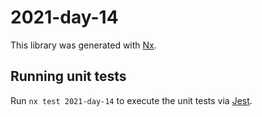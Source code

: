 # 2021-day-14

This library was generated with [Nx](https://nx.dev).

## Running unit tests

Run `nx test 2021-day-14` to execute the unit tests via [Jest](https://jestjs.io).
